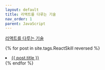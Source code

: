 ```yaml
---
layout: default
title: 리액트를 다루는 기술
nav_order: 1
parent: JavaScript
---
```

[리액트를 다루는 기술](http://www.kyobobook.co.kr/product/detailViewKor.laf?mallGb=KOR&ejkGb=KOR&barcode=9791160508796)

{% for post in site.tags.ReactSkill reversed %}
  <li><a href="{{ post.url }}">{{ post.title }}</a></li>
{% endfor %}